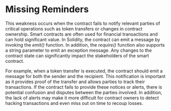 # Missing Reminders

This weakness occurs when the contract fails to notify relevant parties of critical operations such as token transfers or changes in contract ownership. Smart contracts are often used for financial transactions and can hold significant value. 
In Solidity, the contract can emit a message by invoking the *emit()* function. In addition, the *require()* function also supports a string parameter to emit an exception message. 
Any changes to the contract state can significantly impact the stakeholders of the smart contract.

For example, when a token transfer is executed, the contract should emit a message for both the sender and the recipient. This notification is important as it provides proof of the transfer and allows parties to track their transactions. 
If the contract fails to provide these notices or alerts, there is potential confusion and disputes between the parties involved. In addition, the lack of alerts may make it more difficult for contract owners to detect hacking transactions and even miss out on time to recoup losses.
